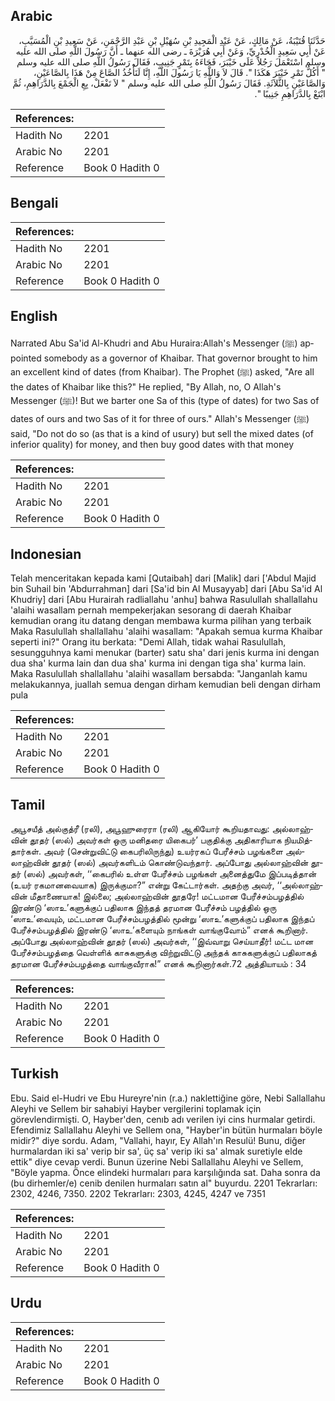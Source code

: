 ## Arabic


<div dir="rtl" lang="ar" style={{fontSize:'larger',backgroundColor:'#f8f9fa',padding:20}}>
حَدَّثَنَا قُتَيْبَةُ، عَنْ مَالِكٍ، عَنْ عَبْدِ الْمَجِيدِ بْنِ سُهَيْلِ بْنِ عَبْدِ الرَّحْمَنِ، عَنْ سَعِيدِ بْنِ الْمُسَيَّبِ، عَنْ أَبِي سَعِيدٍ الْخُدْرِيِّ، وَعَنْ أَبِي هُرَيْرَةَ ـ رضى الله عنهما ـ أَنَّ رَسُولَ اللَّهِ صلى الله عليه وسلم اسْتَعْمَلَ رَجُلاً عَلَى خَيْبَرَ، فَجَاءَهُ بِتَمْرٍ جَنِيبٍ، فَقَالَ رَسُولُ اللَّهِ صلى الله عليه وسلم ‏"‏ أَكُلُّ تَمْرِ خَيْبَرَ هَكَذَا ‏"‏‏.‏ قَالَ لاَ وَاللَّهِ يَا رَسُولَ اللَّهِ، إِنَّا لَنَأْخُذُ الصَّاعَ مِنْ هَذَا بِالصَّاعَيْنِ، وَالصَّاعَيْنِ بِالثَّلاَثَةِ‏.‏ فَقَالَ رَسُولُ اللَّهِ صلى الله عليه وسلم ‏"‏ لاَ تَفْعَلْ، بِعِ الْجَمْعَ بِالدَّرَاهِمِ، ثُمَّ ابْتَعْ بِالدَّرَاهِمِ جَنِيبًا ‏"‏‏.‏
</div>
<div style={{backgroundColor:'#f8f9fa',padding:20, marginBottom: 10}}><table> <thead> <tr> <th>References:</th> <th></th> </tr> </thead> <tbody><tr><td>Hadith No</td><td>2201</td></tr><tr><td>Arabic No</td><td>2201</td></tr><tr><td>Reference</td><td>Book 0 Hadith 0</td></tr></tbody></table></div>

## Bengali


<div dir="ltr" lang="bn" style={{fontSize:'larger',backgroundColor:'#f8f9fa',padding:20}}>

</div>
<div style={{backgroundColor:'#f8f9fa',padding:20, marginBottom: 10}}><table> <thead> <tr> <th>References:</th> <th></th> </tr> </thead> <tbody><tr><td>Hadith No</td><td>2201</td></tr><tr><td>Arabic No</td><td>2201</td></tr><tr><td>Reference</td><td>Book 0 Hadith 0</td></tr></tbody></table></div>

## English


<div dir="ltr" lang="en" style={{fontSize:'larger',backgroundColor:'#f8f9fa',padding:20}}>
Narrated Abu Sa'id Al-Khudri and Abu Huraira:Allah's Messenger (ﷺ) appointed somebody as a governor of Khaibar. That governor brought to him an excellent kind of dates (from Khaibar). The Prophet (ﷺ) asked, "Are all the dates of Khaibar like this?" He replied, "By Allah, no, O Allah's Messenger (ﷺ)! But we barter one Sa of this (type of dates) for two Sas of dates of ours and two Sas of it for three of ours." Allah's Messenger (ﷺ) said, "Do not do so (as that is a kind of usury) but sell the mixed dates (of inferior quality) for money, and then buy good dates with that money
</div>
<div style={{backgroundColor:'#f8f9fa',padding:20, marginBottom: 10}}><table> <thead> <tr> <th>References:</th> <th></th> </tr> </thead> <tbody><tr><td>Hadith No</td><td>2201</td></tr><tr><td>Arabic No</td><td>2201</td></tr><tr><td>Reference</td><td>Book 0 Hadith 0</td></tr></tbody></table></div>

## Indonesian


<div dir="ltr" lang="id" style={{fontSize:'larger',backgroundColor:'#f8f9fa',padding:20}}>
Telah menceritakan kepada kami [Qutaibah] dari [Malik] dari ['Abdul Majid bin Suhail bin 'Abdurrahman] dari [Sa'id bin Al Musayyab] dari [Abu Sa'id Al Khudriy] dari [Abu Hurairah radliallahu 'anhu] bahwa Rasulullah shallallahu 'alaihi wasallam pernah mempekerjakan sesorang di daerah Khaibar kemudian orang itu datang dengan membawa kurma pilihan yang terbaik Maka Rasulullah shallallahu 'alaihi wasallam: "Apakah semua kurma Khaibar seperti ini?" Orang itu berkata: "Demi Allah, tidak wahai Rasulullah, sesungguhnya kami menukar (barter) satu sha' dari jenis kurma ini dengan dua sha' kurma lain dan dua sha' kurma ini dengan tiga sha' kurma lain. Maka Rasulullah shallallahu 'alaihi wasallam bersabda: "Janganlah kamu melakukannya, juallah semua dengan dirham kemudian beli dengan dirham pula
</div>
<div style={{backgroundColor:'#f8f9fa',padding:20, marginBottom: 10}}><table> <thead> <tr> <th>References:</th> <th></th> </tr> </thead> <tbody><tr><td>Hadith No</td><td>2201</td></tr><tr><td>Arabic No</td><td>2201</td></tr><tr><td>Reference</td><td>Book 0 Hadith 0</td></tr></tbody></table></div>

## Tamil


<div dir="ltr" lang="ta" style={{fontSize:'larger',backgroundColor:'#f8f9fa',padding:20}}>
அபூசயீத் அல்குத்ரீ (ரலி), அபூஹுரைரா (ரலி) ஆகியோர் கூறியதாவது: அல்லாஹ்வின் தூதர் (ஸல்) அவர்கள் ஒரு மனிதரை யிகைபர்’ பகுதிக்கு அதிகாரியாக நியமித்தார்கள். அவர் (சென்றுவிட்டு கைபரிலிருந்து) உயர்ரகப் பேரீச்சம் பழங்களை அல்லாஹ்வின் தூதர் (ஸல்) அவர்களிடம் கொண்டுவந்தார். அப்போது அல்லாஹ்வின் தூதர் (ஸல்) அவர்கள், ‘‘கைபரில் உள்ள பேரீச்சம் பழங்கள் அனைத்துமே இப்படித்தான் (உயர் ரகமானவையாக) இருக்குமா?” என்று கேட்டார்கள். அதற்கு அவர், ‘‘அல்லாஹ்வின் மீதாணையாக! இல்லை; அல்லாஹ்வின் தூதரே! மட்டமான பேரீச்சம்பழத்தில் இரண்டு ‘ஸாஉ’களுக்குப் பதிலாக இந்தத் தரமான பேரீச்சம் பழத்தில் ஒரு ‘ஸாஉ’வையும், மட்டமான பேரீச்சம்பழத்தில் மூன்று ‘ஸாஉ’களுக்குப் பதிலாக இந்தப் பேரீச்சம்பழத்தில் இரண்டு ‘ஸாஉ’களையும் நாங்கள் வாங்குவோம்” எனக் கூறினார். அப்போது அல்லாஹ்வின் தூதர் (ஸல்) அவர்கள், ‘‘இவ்வாறு செய்யாதீர்! மட்ட மான பேரீச்சம்பழத்தை வெள்ளிக் காசுகளுக்கு விற்றுவிட்டு அந்தக் காசுகளுக்குப் பதிலாகத் தரமான பேரீச்சம்பழத்தை வாங்குவீராக!” எனக் கூறினார்கள்.72 அத்தியாயம் : 34
</div>
<div style={{backgroundColor:'#f8f9fa',padding:20, marginBottom: 10}}><table> <thead> <tr> <th>References:</th> <th></th> </tr> </thead> <tbody><tr><td>Hadith No</td><td>2201</td></tr><tr><td>Arabic No</td><td>2201</td></tr><tr><td>Reference</td><td>Book 0 Hadith 0</td></tr></tbody></table></div>

## Turkish


<div dir="ltr" lang="tr" style={{fontSize:'larger',backgroundColor:'#f8f9fa',padding:20}}>
Ebu. Said el-Hudri ve Ebu Hureyre'nin (r.a.) naklettiğine göre, Nebi Sallallahu Aleyhi ve Sellem bir sahabiyi Hayber vergilerini toplamak için görevlendirmişti. O, Hayber'den, cenıb adı verilen iyi cins hurmalar getirdi. Efendimiz Sallallahu Aleyhi ve Sellem ona, "Hayber'in bütün hurmaları böyle midir?" diye sordu. Adam, "Vallahi, hayır, Ey Allah'ın Resulü! Bunu, diğer hurmalardan iki sa' verip bir sa', üç sa' verip iki sa' almak suretiyle elde ettik" diye cevap verdi. Bunun üzerine Nebi Sallallahu Aleyhi ve Sellem, "Böyle yapma. Önce elindeki hurmaları para karşılığında sat. Daha sonra da (bu dirhemler/e) cenib denilen hurmaları satın al" buyurdu. 2201 Tekrarları: 2302, 4246, 7350. 2202 Tekrarları: 2303, 4245, 4247 ve 7351
</div>
<div style={{backgroundColor:'#f8f9fa',padding:20, marginBottom: 10}}><table> <thead> <tr> <th>References:</th> <th></th> </tr> </thead> <tbody><tr><td>Hadith No</td><td>2201</td></tr><tr><td>Arabic No</td><td>2201</td></tr><tr><td>Reference</td><td>Book 0 Hadith 0</td></tr></tbody></table></div>

## Urdu


<div dir="rtl" lang="ur" style={{fontSize:'larger',backgroundColor:'#f8f9fa',padding:20}}>

</div>
<div style={{backgroundColor:'#f8f9fa',padding:20, marginBottom: 10}}><table> <thead> <tr> <th>References:</th> <th></th> </tr> </thead> <tbody><tr><td>Hadith No</td><td>2201</td></tr><tr><td>Arabic No</td><td>2201</td></tr><tr><td>Reference</td><td>Book 0 Hadith 0</td></tr></tbody></table></div>